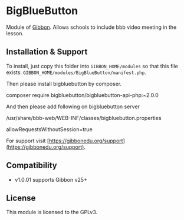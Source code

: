 # BigBlueButton

Module of [Gibbon][gibbon]. Allows schools to include bbb video meeting in the lesson.

[gibbon]: https://gibbonedu.org

## Installation & Support

To install, just copy this folder into `GIBBON_HOME/modules` so that this file
exists: `GIBBON_HOME/modules/BigBlueButton/manifest.php`.

Then please install bigbluebutton by composer.

composer require bigbluebutton/bigbluebutton-api-php:~2.0.0

And then please add following on bigbluebutton server

/usr/share/bbb-web/WEB-INF/classes/bigbluebutton.properties

allowRequestsWithoutSession=true

For support visit [https://gibbonedu.org/support](https://gibbonedu.org/support).

## Compatibility

* v1.0.01 supports Gibbon v25+

## License

This module is licensed to the GPLv3.